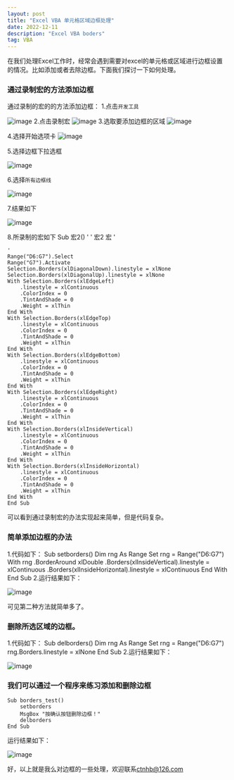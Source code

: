 ```yaml
---
layout: post
title: "Excel VBA 单元格区域边框处理"
date: 2022-12-11
description: "Excel VBA boders"
tag: VBA
---
```


在我们处理Excel工作时，经常会遇到需要对excel的单元格或区域进行边框设置的情况。比如添加或者去除边框。下面我们探讨一下如何处理。

### 通过录制宏的方法添加边框
通过录制的宏的的方法添加边框：
1.点击`开发工具`

![image](https://user-images.githubusercontent.com/70909689/206888348-4bdf76d1-d420-4d61-9c64-4f370857a8ee.png)
2.点击录制宏
![image](https://user-images.githubusercontent.com/70909689/206888377-c05d2dc1-85fb-4e96-ab26-9e2fc36d6560.png)
3.选取要添加边框的区域
![image](https://user-images.githubusercontent.com/70909689/206888434-e93ebade-038e-4bba-8efc-f501fac3d6c2.png)

4.选择开始选项卡
![image](https://user-images.githubusercontent.com/70909689/206888477-97eae834-11fe-4d01-9b76-e6a97d9409fa.png)

5.选择边框下拉选框

![image](https://user-images.githubusercontent.com/70909689/206888500-6ddb3146-4f31-4076-8a88-0227725ebee9.png)

6.选择`所有边框线`

![image](https://user-images.githubusercontent.com/70909689/206888615-1ff96356-d5dc-4711-a644-6a250aec5161.png)

7.结果如下

![image](https://user-images.githubusercontent.com/70909689/206888641-0fceedd0-93fb-4161-9b08-d22ee1c64b9f.png)

8.所录制的宏如下
    Sub 宏2()
    '
    ' 宏2 宏
    '

    '
    Range("D6:G7").Select
    Range("G7").Activate
    Selection.Borders(xlDiagonalDown).linestyle = xlNone
    Selection.Borders(xlDiagonalUp).linestyle = xlNone
    With Selection.Borders(xlEdgeLeft)
        .linestyle = xlContinuous
        .ColorIndex = 0
        .TintAndShade = 0
        .Weight = xlThin
    End With
    With Selection.Borders(xlEdgeTop)
        .linestyle = xlContinuous
        .ColorIndex = 0
        .TintAndShade = 0
        .Weight = xlThin
    End With
    With Selection.Borders(xlEdgeBottom)
        .linestyle = xlContinuous
        .ColorIndex = 0
        .TintAndShade = 0
        .Weight = xlThin
    End With
    With Selection.Borders(xlEdgeRight)
        .linestyle = xlContinuous
        .ColorIndex = 0
        .TintAndShade = 0
        .Weight = xlThin
    End With
    With Selection.Borders(xlInsideVertical)
        .linestyle = xlContinuous
        .ColorIndex = 0
        .TintAndShade = 0
        .Weight = xlThin
    End With
    With Selection.Borders(xlInsideHorizontal)
        .linestyle = xlContinuous
        .ColorIndex = 0
        .TintAndShade = 0
        .Weight = xlThin
    End With
    End Sub

可以看到通过录制宏的办法实现起来简单，但是代码复杂。
### 简单添加边框的办法
1.代码如下：
    Sub setborders()
    Dim rng As Range
    Set rng = Range("D6:G7")
    With rng
        .BorderAround xlDouble
        .Borders(xlInsideVertical).linestyle = xlContinuous
        .Borders(xlInsideHorizontal).linestyle = xlContinuous
    End With
   End Sub
2.运行结果如下：

![image](https://user-images.githubusercontent.com/70909689/206889233-5948be46-d395-45a0-9c14-69761a7d39d5.png)

可见第二种方法就简单多了。

### 删除所选区域的边框。
1.代码如下：
    Sub delborders()
      Dim rng As Range
      Set rng = Range("D6:G7")
      rng.Borders.linestyle = xlNone
    End Sub
2.运行结果如下：

![image](https://user-images.githubusercontent.com/70909689/206889450-d4c3bc18-ebfc-49d1-a502-8864e919394a.png)

### 我们可以通过一个程序来练习添加和删除边框
    Sub borders_test()
        setborders
        MsgBox "按确认按钮删除边框！"
        delborders
    End Sub
运行结果如下：

![image](https://user-images.githubusercontent.com/70909689/206889689-54e5f733-7e64-44e0-a159-f91b4f9b9621.png)

    
好，以上就是我么对边框的一些处理，欢迎联系[ctnhb@126.com](mailto:ctnhb@126.com)


